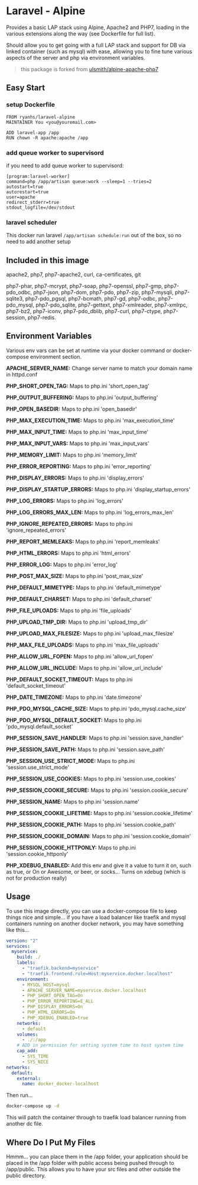 # Laravel - Alpine

Provides a basic LAP stack using Alpine, Apache2 and PHP7, loading in the various extensions along the way (see Dockerfile for full list).

Should allow you to get going with a full LAP stack and support for DB via linked container (such as mysql) with ease, allowing you to fine tune various aspects of the server and php via environment variables.

> this package is forked from [ulsmith/alpine-apache-php7](https://github.com/ulsmith/alpine-apache-php7)

## Easy Start

### setup Dockerfile

```
FROM ryanhs/laravel-alpine
MAINTAINER You <you@youremail.com>

ADD laravel-app /app
RUN chown -R apache:apache /app
```

### add queue worker to supervisord

if you need to add queue worker to supervisord:

```
[program:laravel-worker]
command=php /app/artisan queue:work --sleep=1 --tries=2
autostart=true
autorestart=true
user=apache
redirect_stderr=true
stdout_logfile=/dev/stdout
```

### laravel scheduler

This docker run laravel `/app/artisan schedule:run` out of the box, so no need to add another setup

## Included in this image

apache2, php7, php7-apache2, curl, ca-certificates, git

php7-phar, php7-mcrypt, php7-soap, php7-openssl, php7-gmp, php7-pdo_odbc, php7-json, php7-dom, php7-pdo, php7-zip, php7-mysqli, php7-sqlite3, php7-pdo_pgsql, php7-bcmath, php7-gd, php7-odbc, php7-pdo_mysql, php7-pdo_sqlite, php7-gettext, php7-xmlreader, php7-xmlrpc, php7-bz2, php7-iconv, php7-pdo_dblib, php7-curl, php7-ctype, php7-session, php7-redis.


## Environment Variables

Various env vars can be set at runtime via your docker command or docker-compose environment section.

__APACHE_SERVER_NAME:__ Change server name to match your domain name in httpd.conf

__PHP_SHORT_OPEN_TAG:__ Maps to php.ini 'short_open_tag'

__PHP_OUTPUT_BUFFERING:__ Maps to php.ini 'output_buffering'

__PHP_OPEN_BASEDIR:__ Maps to php.ini 'open_basedir'

__PHP_MAX_EXECUTION_TIME:__ Maps to php.ini 'max_execution_time'

__PHP_MAX_INPUT_TIME:__ Maps to php.ini 'max_input_time'

__PHP_MAX_INPUT_VARS:__ Maps to php.ini 'max_input_vars'

__PHP_MEMORY_LIMIT:__ Maps to php.ini 'memory_limit'

__PHP_ERROR_REPORTING:__ Maps to php.ini 'error_reporting'

__PHP_DISPLAY_ERRORS:__ Maps to php.ini 'display_errors'

__PHP_DISPLAY_STARTUP_ERRORS:__ Maps to php.ini 'display_startup_errors'

__PHP_LOG_ERRORS:__ Maps to php.ini 'log_errors'

__PHP_LOG_ERRORS_MAX_LEN:__ Maps to php.ini 'log_errors_max_len'

__PHP_IGNORE_REPEATED_ERRORS:__ Maps to php.ini 'ignore_repeated_errors'

__PHP_REPORT_MEMLEAKS:__ Maps to php.ini 'report_memleaks'

__PHP_HTML_ERRORS:__ Maps to php.ini 'html_errors'

__PHP_ERROR_LOG:__ Maps to php.ini 'error_log'

__PHP_POST_MAX_SIZE:__ Maps to php.ini 'post_max_size'

__PHP_DEFAULT_MIMETYPE:__ Maps to php.ini 'default_mimetype'

__PHP_DEFAULT_CHARSET:__ Maps to php.ini 'default_charset'

__PHP_FILE_UPLOADS:__ Maps to php.ini 'file_uploads'

__PHP_UPLOAD_TMP_DIR:__ Maps to php.ini 'upload_tmp_dir'

__PHP_UPLOAD_MAX_FILESIZE:__ Maps to php.ini 'upload_max_filesize'

__PHP_MAX_FILE_UPLOADS:__ Maps to php.ini 'max_file_uploads'

__PHP_ALLOW_URL_FOPEN:__ Maps to php.ini 'allow_url_fopen'

__PHP_ALLOW_URL_INCLUDE:__ Maps to php.ini 'allow_url_include'

__PHP_DEFAULT_SOCKET_TIMEOUT:__ Maps to php.ini 'default_socket_timeout'

__PHP_DATE_TIMEZONE:__ Maps to php.ini 'date.timezone'

__PHP_PDO_MYSQL_CACHE_SIZE:__ Maps to php.ini 'pdo_mysql.cache_size'

__PHP_PDO_MYSQL_DEFAULT_SOCKET:__ Maps to php.ini 'pdo_mysql.default_socket'

__PHP_SESSION_SAVE_HANDLER:__ Maps to php.ini 'session.save_handler'

__PHP_SESSION_SAVE_PATH:__ Maps to php.ini 'session.save_path'

__PHP_SESSION_USE_STRICT_MODE:__ Maps to php.ini 'session.use_strict_mode'

__PHP_SESSION_USE_COOKIES:__ Maps to php.ini 'session.use_cookies'

__PHP_SESSION_COOKIE_SECURE:__ Maps to php.ini 'session.cookie_secure'

__PHP_SESSION_NAME:__ Maps to php.ini 'session.name'

__PHP_SESSION_COOKIE_LIFETIME:__ Maps to php.ini 'session.cookie_lifetime'

__PHP_SESSION_COOKIE_PATH:__ Maps to php.ini 'session.cookie_path'

__PHP_SESSION_COOKIE_DOMAIN:__ Maps to php.ini 'session.cookie_domain'

__PHP_SESSION_COOKIE_HTTPONLY:__ Maps to php.ini 'session.cookie_httponly'

__PHP_XDEBUG_ENABLED:__ Add this env and give it a value to turn it on, such as true, or On or Awesome, or beer, or socks... Turns on xdebug (which is not for production really)


## Usage

To use this image directly, you can use a docker-compose file to keep things nice and simple... if you have a load balancer like traefik and mysql containers running on another docker network, you may have something like this...


```yml
version: "2"
services:
  myservice:
    build: ./
    labels:
      - "traefik.backend=myservice"
      - "traefik.frontend.rule=Host:myservice.docker.localhost"
    environment:
      - MYSQL_HOST=mysql
      - APACHE_SERVER_NAME=myservice.docker.localhost
      - PHP_SHORT_OPEN_TAG=On
      - PHP_ERROR_REPORTING=E_ALL
      - PHP_DISPLAY_ERRORS=On
      - PHP_HTML_ERRORS=On
      - PHP_XDEBUG_ENABLED=true
    networks:
      - default
    volumes:
      - ./:/app
	# ADD in permission for setting system time to host system time
    cap_add:
      - SYS_TIME
      - SYS_NICE
networks:
  default:
    external:
      name: docker_docker-localhost
```

Then run...

```bash
docker-compose up -d
```

This will patch the container through to traefik load balancer running from another dc file.

## Where Do I Put My Files

Hmmm... you can place them in the /app folder, your application should be placed in the /app folder with public access being pushed through to /app/public. This allows you to have your src files and other outside the public directory.
